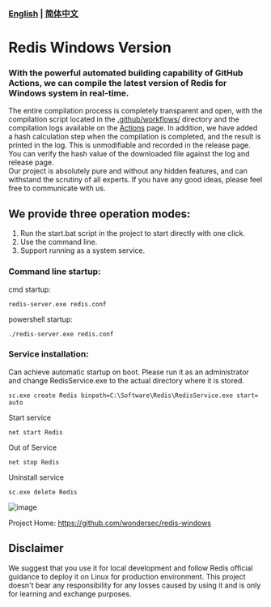 ### [English](https://github.com/wondersec/redis-windows/blob/main/README.en.md) | [简体中文](https://github.com/wondersec/redis-windows/blob/main/README.md)

# Redis Windows Version
### With the powerful automated building capability of GitHub Actions, we can compile the latest version of Redis for Windows system in real-time. 
The entire compilation process is completely transparent and open, with the compilation script located in the [.github/workflows/](https://github.com/redis-windows/redis-windows/tree/main/.github/workflows) directory and the compilation logs available on the [Actions](https://github.com/redis-windows/redis-windows/actions) page. In addition, we have added a hash calculation step when the compilation is completed, and the result is printed in the log. This is unmodifiable and recorded in the release page. You can verify the hash value of the downloaded file against the log and release page.  
Our project is absolutely pure and without any hidden features, and can withstand the scrutiny of all experts. If you have any good ideas, please feel free to communicate with us.  

## We provide three operation modes: 
1. Run the start.bat script in the project to start directly with one click.
2. Use the command line.
3. Support running as a system service.

### Command line startup:
cmd startup: 
```shell
redis-server.exe redis.conf
```
powershell startup: 
```shell
./redis-server.exe redis.conf
```

### Service installation:
Can achieve automatic startup on boot. Please run it as an administrator and change RedisService.exe to the actual directory where it is stored.
```shell
sc.exe create Redis binpath=C:\Software\Redis\RedisService.exe start= auto
```
Start service
```shell
net start Redis
```
Out of Service
```shell
net stop Redis
```
Uninstall service
```shell
sc.exe delete Redis
```

![image](https://user-images.githubusercontent.com/515784/215540157-65f55297-cde2-49b3-8ab3-14dca7e11ee0.png)


Project Home: https://github.com/wondersec/redis-windows


## Disclaimer
We suggest that you use it for local development and follow Redis official guidance to deploy it on Linux for production environment. This project doesn't bear any responsibility for any losses caused by using it and is only for learning and exchange purposes.
